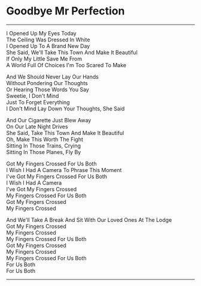 # Goodbye Mr Perfection

---

I Opened Up My Eyes Today  
The Ceiling Was Dressed In White  
I Opened Up To A Brand New Day  
She Said, We'll Take This Town And Make It Beautiful  
If Only My Little Save Me From  
A World Full Of Choices I'm Too Scared To Make

And We Should Never Lay Our Hands  
Without Pondering Our Thoughts  
Or Hearing Those Words You Say  
Sweetie, I Don't Mind  
Just To Forget Everything  
I Don't Mind Lay Down Your Thoughts, She Said

And Our Cigarette Just Blew Away  
On Our Late Night Drives  
She Said, Take This Town And Make It Beautiful  
Oh, Make This Worth The Fight  
Sitting In Those Trains, Crying  
Sitting In Those Planes, Fly By

Got My Fingers Crossed For Us Both  
I Wish I Had A Camera To Phrase This Moment  
I've Got My Fingers Crossed For Us Both  
I Wish I Had A Camera  
I've Got My Fingers Crossed  
My Fingers Crossed For Us Both  
Got My Fingers Crossed  
My Fingers Crossed

And We'll Take A Break And Sit With Our Loved Ones At The Lodge  
Got My Fingers Crossed  
My Fingers Crossed  
My Fingers Crossed For Us Both  
Got My Fingers Crossed  
My Fingers Crossed  
My Fingers Crossed For Us Both  
For Us Both  
For Us Both

---
